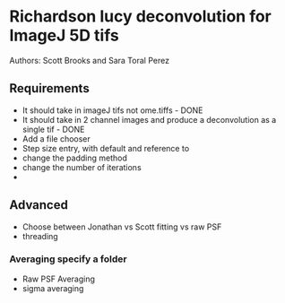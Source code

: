 # Richardson lucy deconvolution for ImageJ 5D tifs
Authors: Scott Brooks and Sara Toral Perez

## Requirements
- It should take in imageJ tifs not ome.tiffs - DONE
- It should take in 2 channel images and produce a deconvolution as a single tif - DONE
- Add a file chooser
- Step size entry, with default and reference to
- change the padding method
- change the number of iterations
- 
  
## Advanced
- Choose between Jonathan vs Scott fitting vs raw PSF
- threading

### Averaging specify a folder
- Raw PSF Averaging
- sigma averaging
